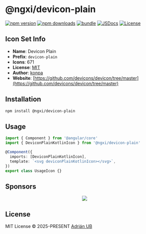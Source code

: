 # @ngxi/devicon-plain

[![npm version][npm-version-src]][npm-version-href]
[![npm downloads][npm-downloads-src]][npm-downloads-href]
[![bundle][bundle-src]][bundle-href]
[![JSDocs][jsdocs-src]][jsdocs-href]
[![License][license-src]][license-href]

## Icon Set Info

- **Name**: Devicon Plain
- **Prefix**: `devicon-plain`
- **Icons**: 671
- **License**: [MIT](https://github.com/devicons/devicon/blob/master/LICENSE)
- **Author**: [konpa](https://github.com/devicons/devicon/tree/master)
- **Website**: [https://github.com/devicons/devicon/tree/master](https://github.com/devicons/devicon/tree/master)

## Installation

```sh
npm install @ngxi/devicon-plain
```

## Usage

```ts
import { Component } from '@angular/core'
import { DeviconPlainKotlinIcon } from '@ngxi/devicon-plain'

@Component({
  imports: [DeviconPlainKotlinIcon],
  template: `<svg deviconPlainKotlinIcon></svg>`,
})
export class UsageIcon {}
```

## Sponsors

<p align="center">
  <a href="https://cdn.jsdelivr.net/gh/adrian-ub/static/sponsors.svg">
    <img src='https://cdn.jsdelivr.net/gh/adrian-ub/static/sponsors.svg'/>
  </a>
</p>

## License

MIT License © 2025-PRESENT [Adrián UB](https://github.com/adrian-ub)

<!-- Badges -->

[npm-version-src]: https://img.shields.io/npm/v/@ngxi/devicon-plain?style=flat&colorA=080f12&colorB=1fa669
[npm-version-href]: https://npmjs.com/package/@ngxi/devicon-plain
[npm-downloads-src]: https://img.shields.io/npm/dm/@ngxi/devicon-plain?style=flat&colorA=080f12&colorB=1fa669
[npm-downloads-href]: https://npmjs.com/package/@ngxi/devicon-plain
[bundle-src]: https://img.shields.io/bundlephobia/minzip/@ngxi/devicon-plain?style=flat&colorA=080f12&colorB=1fa669&label=minzip
[bundle-href]: https://bundlephobia.com/result?p=@ngxi/devicon-plain
[license-src]: https://img.shields.io/npm/l/@ngxi/devicon-plain?style=flat&colorA=080f12&colorB=1fa669
[license-href]: https://github.com/adrian-ub/ngxi/blob/main/LICENSE
[jsdocs-src]: https://img.shields.io/badge/jsdocs-reference-080f12?style=flat&colorA=080f12&colorB=1fa669
[jsdocs-href]: https://www.jsdocs.io/package/@ngxi/devicon-plain
